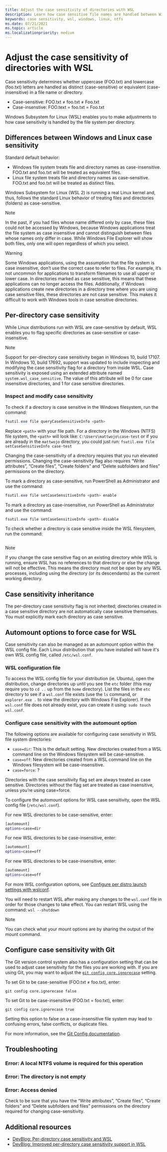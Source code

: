 ```yaml
---
title: Adjust the case sensitivity of directories with WSL
description: Learn how case sensitive file names are handled between Windows and Linux file systems, how to adjust these settings by directory with WSL, and how to troubleshoot issues.
keywords: case sensitivity, wsl, windows, linux, ntfs
ms.date: 07/21/2021
ms.topic: article
ms.localizationpriority: medium
---
```


# Adjust the case sensitivity of directories with WSL

Case sensitivity determines whether uppercase (FOO.txt) and lowercase (foo.txt) letters are handled as distinct (case-sensitive) or equivalent (case-insensitive) in a file name or directory.

- Case-sensitive: FOO.txt ≠ foo.txt ≠ Foo.txt
- Case-insenstive: FOO.text = foo.txt = Foo.txt

Windows Subsystem for Linux (WSL) enables you to make adjustments to how case sensitivity is handled by the file system per directory.

## Differences between Windows and Linux case sensitivity

Standard default behavior:

- Windows file system treats file and directory names as case-insensitive. FOO.txt and foo.txt will be treated as equivalent files.
- Linux file system treats file and directory names as case-sensitive. FOO.txt and foo.txt will be treated as distinct files.

Windows Subsystem for Linux (WSL 2) is running a real Linux kernel and, thus, follows the standard Linux behavior of treating files and directories (folders) as case-sensitive.

> [!NOTE]
> In the past, if you had files whose name differed only by case, these files could not be accessed by Windows, because Windows applications treat the file system as case insensitive and cannot distinguish between files whose names only differ in case. While Windows File Explorer will show both files, only one will open regardless of which you select.

> [!WARNING]
> Some Windows applications, using the assumption that the file system is case insensitive, don’t use the correct case to refer to files. For example, it’s not uncommon for applications to transform filenames to use all upper or lower case. In directories marked as case sensitive, this means that these applications can no longer access the files. Additionally, if Windows applications create new directories in a directory tree where you are using case sensitive files, these directories are not case sensitive. This makes it difficult to work with Windows tools in case sensitive directories.

## Per-directory case sensitivity

While Linux distributions run with WSL are case-sensitive by default, WSL enables you to flag specific directories as case-sensitive or case-insensitive.

> [!NOTE]
> Support for per-directory case sensitivity began in Windows 10, build 17107. In Windows 10, build 17692, support was updated to include inspecting and modifying the case sensitivity flag for a directory from inside WSL. Case sensitivity is exposed using an extended attribute named `system.wsl_case_sensitive`. The value of this attribute will be 0 for case insensitive directories, and 1 for case sensitive directories.

### Inspect and modify case sensitivity

To check if a directory is case sensitive in the Windows filesystem, run the command:

```powershell
fsutil.exe file queryCaseSensitiveInfo <path>
```

Replace `<path>` with your file path. For a directory in the Windows (NTFS) file system, the `<path>` will look like: `C:\Users\mattwojo\case-test` or if you are already in the `mattwojo` directory, you could just run: `fsutil.exe file setCaseSensitiveInfo case-test`

Changing the case-sensitivity of a directory requires that you run elevated permissions. Changing the case-sensitivity flag also requires “Write attributes”, “Create files”, “Create folders” and “Delete subfolders and files” permissions on the directory.
<!-- Should we cover how to check whether you have these permissions on a directory? Or trust that it's easy enough to find how to do this elsewhere? -->

To mark a directory as case-sensitive, run PowerShell as Administrator and use the command:

```powershell
fsutil.exe file setCaseSensitiveInfo <path> enable
```

To mark a directory as case-insensitive, run PowerShell as Administrator and use the command:

```powershell
fsutil.exe file setCaseSensitiveInfo <path> disable
```

To check whether a directory is case sensitive inside the WSL filesystem, run the command:

```bash

```

> [!NOTE]
> If you change the case sensitive flag on an existing directory while WSL is running, ensure WSL has no references to that directory or else the change will not be effective. This means the directory must not be open by any WSL processes, including using the directory (or its descendants) as the current working directory.

## Case sensitivity inheritance

<!-- When creating new directories, those directories will inherit the case sensitivity from it's parent directory. -->
The per-directory case sensitivity flag is not inherited; directories created in a case sensitive directory are not automatically case sensitive themselves. You must explicitly mark each directory as case sensitive.

## Automount options to force case for WSL

Case sensitivity can also be managed as an automount option within the WSL config file. Each Linux distribution that you have installed will have it's own WSL config file, called `/etc/wsl.conf`.

<!-- Does anyone have a wsl.conf file by default? Our docs imply that they will be can also create one. From what I can tell, they will always have to create this file themselves... true? -->

### WSL configuration file

To access the WSL config file for your distribution (ie. Ubuntu), open the distribution, change directories up until you see the `etc` folder (this may require you to `cd ..` up from the `home` directory). List the files in the `etc` directory to see if a `wsl.conf` file exists (use the `ls` command, or `explorer.exe .` to view the directory with Windows File Explorer). If the `wsl.conf` file does not already exist, you can create it using: `sudo touch wsl.conf`.

<!-- This statement thoroughly confused me: "To mount DrvFs with a specific case sensitivity setting, use /etc/wsl.conf to set the default mount options for all drives, or /etc/fstab to specify options for a specific drive. Not all file systems support per-directory case sensitivity; currently, it only works on local NTFS drives. To make sure your drive was successfully mounted with the desired case sensitivity option, use the mount command and see if the option was applied." -->

### Configure case sensitivity with the automount option

The following options are available for configuring case sensitivity in WSL file system directories:

- `case=dir`: This is the default setting. New directories created from a WSL command line on the Windows filesystem will be case-sensitive.
- `case=off`: New directories created from a WSL command line on the Windows filesystem will be case-insensitive.
- `case=force`: ?
<!-- Still unclear on how this setting works... and does it still require setting a registry key?? -->

<!-- Re-write this so that there is more clarity regarding what having "the case sensitivity flag set" means. -->
Directories with the case sensitivity flag set are always treated as case sensitive. Directories without the flag set are treated as case insensitive, unless you’re using case=force.

To configure the automount options for WSL case sensitivity, open the WSL config file (`/etc/wsl.conf`).

For new WSL directories to be case-sensitive, enter:

```bash
[automount]
options=case=dir
```

For new WSL directories to be case-insensitive, enter:

```bash
[automount]
options=case=off
```

For new WSL directories to be case-insensitive, enter:

```bash
[automount]
options=case=off
```

<!-- What does this mean in a practical sense? > "Not all file systems support per-directory case sensitivity; currently, it only works on local NTFS drives." ...What are some examples of drives a user may try to mount where case sensitivity won't be supported? -->

For more WSL configuration options, see [Configure per distro launch settings with wslconf](./wsl-config.md#configure-per-distro-launch-settings-with-wslconf).


You will need to restart WSL after making any changes to the `wsl.conf` file in order for those changes to take effect. You can restart WSL using the command: `wsl --shutdown`

> [!NOTE]
> You can check what your mount options are by sharing the output of the mount command.
<!-- Should we include instructions on how to do this? -->

<!-- Does any of this need to be included? If so, try to rewrite with more clarity:
DrvFs’s default behavior is now equivalent to using “case=dir”. This means that any directories you created with WSL before build 17093 will not be treated as case sensitive anymore. To fix this, use fsutil.exe to mark your existing directories as case sensitive.

If you require the old behavior, you can still mount DrvFs using “case=force”, though we strongly recommend using per-directory case sensitivity going forward. As of build 17110, using “case=force” requires setting a registry key, which you can do by running the following command from an elevated command prompt:

```powershell
reg.exe add HKLM\SYSTEM\CurrentControlSet\Services\lxss /v DrvFsAllowForceCaseSensitivity /t REG_DWORD /d 1
```
-->

<!-- Do we need to refer to DrvFs? Is it helpful to know the term "DrvFs" and for WSL users to understand what this is?

> [!NOTE]
> DrvFs is a filesystem plugin to WSL that was designed to support interop between WSL and the Windows filesystem. DrvFs enables WSL to mount drives with supported file systems under /mnt, such as /mnt/c, /mnt/d, etc.
 -->

## Configure case sensitivity with Git

The Git version control system also has a configuration setting that can be used to adjust case sensitivity for the files you are working with. If you are using Git, you may want to adjust the [`git config core.ignorecase`](https://git-scm.com/docs/git-config/#Documentation/git-config.txt-coreignoreCase) setting.

To set Git to be case-sensitive (FOO.txt ≠ foo.txt), enter:

`git config core.ignorecase false`

To set Git to be case-insensitive (FOO.txt = foo.txt), enter:

`git config core.ignorecase true`

Setting this option to false on a case-insensitive file system may lead to confusing errors, false conflicts, or duplicate files.

For more information, see the [Git Config documentation](https://git-scm.com/docs/git-config/).

## Troubleshooting

### Error: A local NTFS volume is required for this operation

<!-- Needs a resolution -->

### Error: The directory is not empty

<!-- Needs a resolution... Is this enough? "A directory must be empty in order to change the case-sensitivity." -->

### Error: Access denied

Check to be sure that you have the “Write attributes”, “Create files”, “Create folders” and “Delete subfolders and files” permissions on the directory required for changing case-sensitivity.

<!-- What other errors should be included? -->

## Additional resources

- [DevBlog: Per-directory case sensitivity and WSL](https://devblogs.microsoft.com/commandline/per-directory-case-sensitivity-and-wsl/)
- [DevBlog: Improved per-directory case sensitivity support in WSL](https://devblogs.microsoft.com/commandline/improved-per-directory-case-sensitivity-support-in-wsl/)
